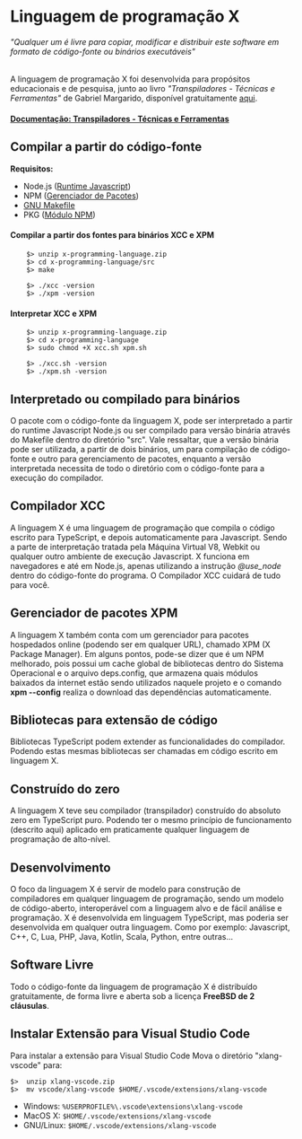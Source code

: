# Linguagem de programação X

###### "Qualquer um é livre para copiar, modificar e distribuir este software em formato de código-fonte ou binários executáveis"


A linguagem de programação X foi desenvolvida para propósitos educacionais e de pesquisa, junto ao livro *"Transpiladores - Técnicas e Ferramentas"* de Gabriel Margarido, disponível gratuitamente [aqui](http://xlang.gabrielmargarido.org/books/1a-edicao.pdf).

#### [Documentação: Transpiladores - Técnicas e Ferramentas](http://xlang.gabrielmargarido.org/book/1a-edicao.pdf)
## Compilar  a partir do código-fonte
**Requisitos:**
- Node.js ([Runtime Javascript](https://nodejs.org/pt-br/))
- NPM ([Gerenciador de Pacotes](https://www.npmjs.com/))
- [GNU Makefile](https://community.chocolatey.org/packages/make#install)
- PKG ([Módulo NPM](https://www.npmjs.com/package/pkg))
#### Compilar a partir dos fontes para binários XCC e XPM
```
    $> unzip x-programming-language.zip
    $> cd x-programming-language/src
    $> make

    $> ./xcc -version
    $> ./xpm -version
```
#### Interpretar XCC e XPM
```
    $> unzip x-programming-language.zip
    $> cd x-programming-language
    $> sudo chmod +X xcc.sh xpm.sh

    $> ./xcc.sh -version
    $> ./xpm.sh -version
```

##  Interpretado ou compilado para binários
O pacote com o código-fonte da linguagem X, pode ser interpretado a partir do runtime Javascript Node.js ou ser compilado para versão binária através do Makefile dentro do diretório "src". Vale ressaltar, que a versão binária pode ser utilizada, a partir de dois binários, um para compilação de código-fonte e outro para gerenciamento de pacotes, enquanto a versão interpretada necessita de todo o diretório com o código-fonte para a execução do compilador.

## Compilador XCC
A linguagem X é uma linguagem de programação que compila o código escrito para TypeScript, e depois automaticamente para Javascript. Sendo a parte de interpretação tratada pela Máquina Virtual V8, Webkit ou qualquer outro ambiente de execução Javascript. X funciona em navegadores e até em Node.js, apenas utilizando a instrução *@use_node* dentro do código-fonte do programa. O Compilador XCC cuidará de tudo para você.


## Gerenciador de pacotes XPM
A linguagem X também conta com um gerenciador para pacotes hospedados online (podendo ser em qualquer URL), chamado XPM (X Package Manager). Em alguns pontos, pode-se dizer que é um NPM melhorado, pois possui um cache global de bibliotecas dentro do Sistema Operacional e o arquivo deps.config, que armazena quais módulos baixados da internet estão sendo utilizados naquele projeto e o comando **xpm --config** realiza o download das dependências automaticamente.

## Bibliotecas para extensão de código
Bibliotecas TypeScript podem extender as funcionalidades do compilador. Podendo estas mesmas bibliotecas ser chamadas em código escrito em linguagem X.

## Construído do zero
A linguagem X teve seu compilador (transpilador) construído do absoluto zero em TypeScript puro. Podendo ter o mesmo princípio de funcionamento (descrito aqui) aplicado em praticamente qualquer linguagem de programação de alto-nível.


## Desenvolvimento
O foco da linguagem X é servir de modelo para construção de compiladores em qualquer linguagem de programação, sendo um modelo de código-aberto, interoperável com a linguagem alvo e de fácil análise e programação. X é desenvolvida em linguagem TypeScript, mas poderia ser desenvolvida em qualquer outra linguagem. Como por exemplo: Javascript, C++, C, Lua, PHP, Java, Kotlin, Scala, Python, entre outras...


## Software Livre
Todo o código-fonte da linguagem de programação X é distribuído gratuitamente, de forma livre e aberta sob a licença **FreeBSD de 2 cláusulas**.    

## Instalar Extensão para Visual Studio Code
Para instalar a extensão para Visual Studio Code
Mova o diretório "xlang-vscode" para:

```
$>  unzip xlang-vscode.zip
$>  mv vscode/xlang-vscode $HOME/.vscode/extensions/xlang-vscode
```

- Windows:		```%USERPROFILE%\.vscode\extensions\xlang-vscode```
- MacOS X:	  	```$HOME/.vscode/extensions/xlang-vscode```
- GNU/Linux: 	```$HOME/.vscode/extensions/xlang-vscode```